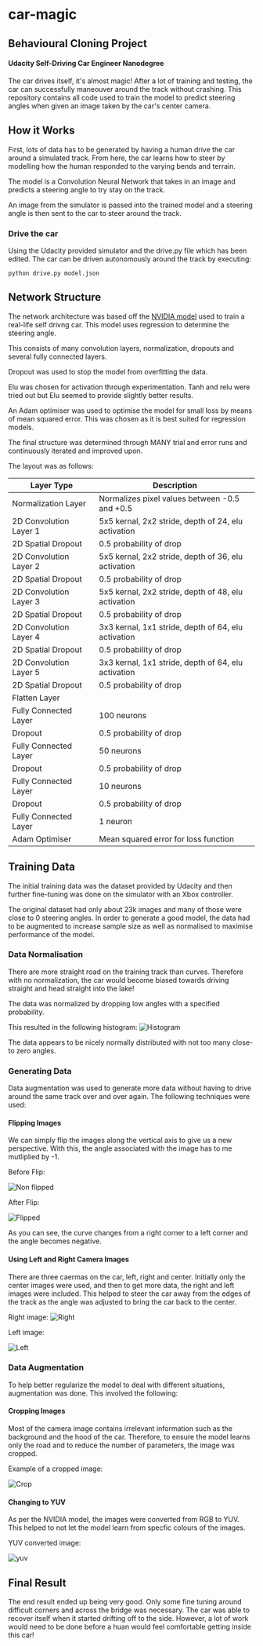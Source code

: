 # car-magic
## Behavioural Cloning Project 
#### Udacity Self-Driving Car Engineer Nanodegree
The car drives itself, it's almost magic! After a lot of training and testing, the car can successfully maneouver around the track without crashing. This repository contains all code used to train the model to predict steering angles when given an image taken by the car's center camera.

## How it Works

First, lots of data has to be generated by having a human drive the car around a simulated track. From here, the car learns how to steer by modelling how the human responded to the varying bends and terrain. 

The model is a Convolution Neural Network that takes in an image and predicts a steering angle to try stay on the track.

An image from the simulator is passed into the trained model and a steering angle is then sent to the car to steer around the track.

### Drive the car

Using the Udacity provided simulator and the drive.py file which has been edited. The car can be driven autonomously around the track by executing:

```
python drive.py model.json
```

## Network Structure

The network architecture was based off the [NVIDIA model](http://images.nvidia.com/content/tegra/automotive/images/2016/solutions/pdf/end-to-end-dl-using-px.pdf) used to train a real-life self drivng car. This model uses regression to determine the steering angle.

This consists of many convolution layers, normalization, dropouts and several fully connected layers. 

Dropout was used to stop the model from overfitting the data.

Elu was chosen for activation through experimentation. Tanh and relu were tried out but Elu seemed to provide slightly better results.

An Adam optimiser was used to optimise the model for small loss by means of mean squared error. This was chosen as it is best suited for regression models.

The final structure was determined through MANY trial and error runs and continuously iterated and improved upon. 

The layout was as follows:

Layer Type | Description
---------- | -----------
Normalization Layer | Normalizes pixel values between -0.5 and +0.5
2D Convolution Layer 1 | 5x5 kernal, 2x2 stride, depth of 24, elu activation
2D Spatial Dropout | 0.5 probability of drop 
2D Convolution Layer 2 | 5x5 kernal, 2x2 stride, depth of 36, elu activation
2D Spatial Dropout | 0.5 probability of drop 
2D Convolution Layer 3 | 5x5 kernal, 2x2 stride, depth of 48, elu activation
2D Spatial Dropout | 0.5 probability of drop 
2D Convolution Layer 4 | 3x3 kernal, 1x1 stride, depth of 64, elu activation
2D Spatial Dropout | 0.5 probability of drop 
2D Convolution Layer 5 | 3x3 kernal, 1x1 stride, depth of 64, elu activation
2D Spatial Dropout | 0.5 probability of drop 
Flatten Layer | 
Fully Connected Layer | 100 neurons
Dropout | 0.5 probability of drop 
Fully Connected Layer | 50 neurons
Dropout | 0.5 probability of drop 
Fully Connected Layer | 10 neurons 
Dropout | 0.5 probability of drop 	 
Fully Connected Layer | 1 neuron 	
Adam Optimiser | Mean squared error for loss function


## Training Data

The initial training data was the dataset provided by Udacity and then further fine-tuning was done on the simulator with an Xbox controller.

The original dataset had only about 23k images and many of those were close to 0 steering angles. In order to generate a good model, the data had to be augmented to increase sample size as well as normalised to maximise performance of the model.

### Data Normalisation 

There are more straight road on the training track than curves. Therefore with no normalization, the car would become biased towards driving straight and head straight into the lake! 

The data was normalized by dropping low angles with a specified probability. 

This resulted in the following histogram:
![Histogram](histogram.png)

The data appears to be nicely normally distributed with not too many close-to zero angles. 


### Generating Data

Data augmentation was used to generate more data without having to drive around the same track over and over again. The following techniques were used:

#### Flipping Images

We can simply flip the images along the vertical axis to give us a new perspective. With this, the angle associated with the image has to me mutliplied by -1.

Before Flip:

 ![Non flipped](non_flipped.png)

After Flip:

 ![Flipped](flipped.png)

As you can see, the curve changes from a right corner to a left corner and the angle becomes negative.

#### Using Left and Right Camera Images

There are three caermas on the car, left, right and center. Initially only the center images were used, and then to get more data, the right and left images were included. This helped to steer the car away from the edges of the track as the angle was adjusted to bring the car back to the center. 

Right image:
 ![Right](right_image.png)

Left image:

 ![Left](left_image.png)


### Data Augmentation

To help better regularize the model to deal with different situations, augmentation was done. This involved the following:

#### Cropping Images

Most of the camera image contains irrelevant information such as the background and the hood of the car. Therefore, to ensure the model learns only the road and to reduce the number of parameters, the image was cropped.

Example of a cropped image:

 ![Crop](crop.png)
 
 
#### Changing to YUV

As per the NVIDIA model, the images were converted from RGB to YUV. This helped to not let the model learn from specfic colours of the images.

YUV converted image:

 ![yuv](yuv.png)
 
## Final Result

The end result ended up being very good. Only some fine tuning around difficult corners and across the bridge was necessary. The car was able to recover itself when it started drifting off to the side. However, a lot of work would need to be done before a huan would feel comfortable getting inside this car!